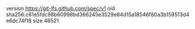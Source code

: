version https://git-lfs.github.com/spec/v1
oid sha256:c61e5fdc98b60998bd366245e3529e84d15a18546f80a3b159513d4e6dc74f18
size 46521
